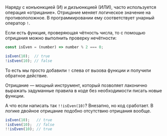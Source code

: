 
Наряду с конъюнкцией (И) и дизъюнкцией (ИЛИ), часто используется операция «отрицание». Отрицание меняет логическое значение на противоположное. В программировании ему соответствует унарный оператор `!`.

Если есть функция, проверяющая чётность числа, то с помощью отрицания можно выполнить проверку нечётности:

```javascript
const isEven = (number) => number % 2 === 0;

isEven(10);  // true
!isEven(10); // false
```

То есть мы просто добавили `!` слева от вызова функции и получили обратное действие.

Отрицание — мощный инструмент, который позволяет лаконично выражать задуманные правила в коде без необходимости писать новые функции.

А что если написать так `!!isEven(10)`? Внезапно, но код сработает. В логике двойное отрицание подобно отсутствию отрицания вообще.

```javascript
isEven(10);   // true
!isEven(10);  // false
!!isEven(10); // true
```
